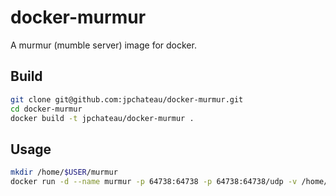 docker-murmur
=============

A murmur (mumble server) image for docker.

## Build

```bash
git clone git@github.com:jpchateau/docker-murmur.git
cd docker-murmur
docker build -t jpchateau/docker-murmur .
```

## Usage

```bash
mkdir /home/$USER/murmur
docker run -d --name murmur -p 64738:64738 -p 64738:64738/udp -v /home/$USER/murmur:/data jpchateau/docker-murmur
```
